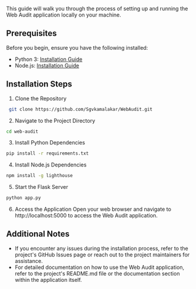 This guide will walk you through the process of setting up and running the Web Audit application locally on your machine.

## Prerequisites
Before you begin, ensure you have the following installed:

- Python 3: [Installation Guide](https://www.python.org/downloads/)
- Node.js: [Installation Guide](https://nodejs.org/en/download)

## Installation Steps
1. Clone the Repository

```bash
 git clone https://github.com/Sgvkamalakar/WebAudit.git
```

2. Navigate to the Project Directory

```bash
cd web-audit
```
3. Install Python Dependencies

```bash
pip install -r requirements.txt
```
4. Install Node.js Dependencies

``` bash
npm install -g lighthouse
```
5. Start the Flask Server

```bash
python app.py
```
6. Access the Application
Open your web browser and navigate to http://localhost:5000 to access the Web Audit application.

## Additional Notes
- If you encounter any issues during the installation process, refer to the project's GitHub Issues page or reach out to the project maintainers for assistance.
- For detailed documentation on how to use the Web Audit application, refer to the project's README.md file or the documentation section within the application itself.
